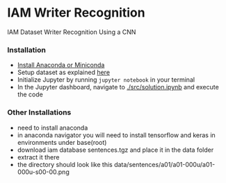 # IAM Writer Recognition

IAM Dataset Writer Recognition Using a CNN

### Installation
  - [Install Anaconda or Miniconda](https://conda.io/docs/user-guide/install/macos.html)
  - Setup dataset as explained [here](./data/README.md)
  - Initialize Jupyter by running ``jupyter notebook`` in your terminal
  - In the Jupyter dashboard, navigate to [./src/solution.ipynb](./src/solution.ipynb) and execute the code


### Other Installations
- need to install anaconda
- in anaconda navigator you will need to install tensorflow and keras in environments under base(root)
- download iam database sentences.tgz and place it in the data folder
- extract it there
- the directory should look like this data/sentences/a01/a01-000u/a01-000u-s00-00.png
